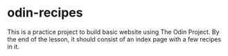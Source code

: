 # odin-recipes
This is a practice project to build basic website using The Odin Project. By the end of the lesson, it should consist of an index page with a few recipes in it.